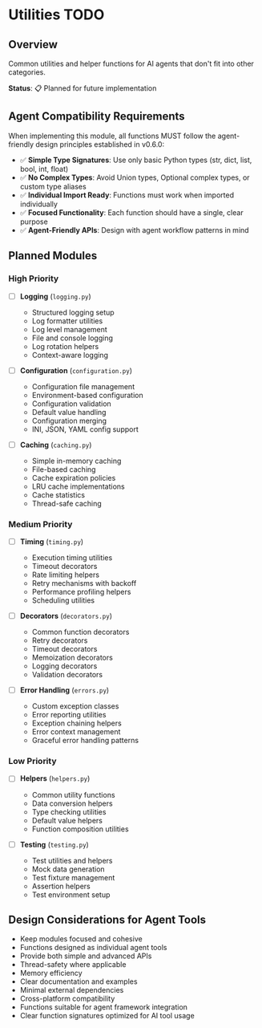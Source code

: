 # Utilities TODO

## Overview
Common utilities and helper functions for AI agents that don't fit into other categories.

**Status**: 📋 Planned for future implementation

## Agent Compatibility Requirements

When implementing this module, all functions MUST follow the agent-friendly design principles established in v0.6.0:
- ✅ **Simple Type Signatures**: Use only basic Python types (str, dict, list, bool, int, float)
- ✅ **No Complex Types**: Avoid Union types, Optional complex types, or custom type aliases
- ✅ **Individual Import Ready**: Functions must work when imported individually
- ✅ **Focused Functionality**: Each function should have a single, clear purpose
- ✅ **Agent-Friendly APIs**: Design with agent workflow patterns in mind

## Planned Modules

### High Priority
- [ ] **Logging** (`logging.py`)
  - Structured logging setup
  - Log formatter utilities
  - Log level management
  - File and console logging
  - Log rotation helpers
  - Context-aware logging

- [ ] **Configuration** (`configuration.py`)
  - Configuration file management
  - Environment-based configuration
  - Configuration validation
  - Default value handling
  - Configuration merging
  - INI, JSON, YAML config support

- [ ] **Caching** (`caching.py`)
  - Simple in-memory caching
  - File-based caching
  - Cache expiration policies
  - LRU cache implementations
  - Cache statistics
  - Thread-safe caching

### Medium Priority
- [ ] **Timing** (`timing.py`)
  - Execution timing utilities
  - Timeout decorators
  - Rate limiting helpers
  - Retry mechanisms with backoff
  - Performance profiling helpers
  - Scheduling utilities

- [ ] **Decorators** (`decorators.py`)
  - Common function decorators
  - Retry decorators
  - Timeout decorators
  - Memoization decorators
  - Logging decorators
  - Validation decorators

- [ ] **Error Handling** (`errors.py`)
  - Custom exception classes
  - Error reporting utilities
  - Exception chaining helpers
  - Error context management
  - Graceful error handling patterns

### Low Priority
- [ ] **Helpers** (`helpers.py`)
  - Common utility functions
  - Data conversion helpers
  - Type checking utilities
  - Default value helpers
  - Function composition utilities

- [ ] **Testing** (`testing.py`)
  - Test utilities and helpers
  - Mock data generation
  - Test fixture management
  - Assertion helpers
  - Test environment setup

## Design Considerations for Agent Tools
- Keep modules focused and cohesive
- Functions designed as individual agent tools
- Provide both simple and advanced APIs
- Thread-safety where applicable
- Memory efficiency
- Clear documentation and examples
- Minimal external dependencies
- Cross-platform compatibility
- Functions suitable for agent framework integration
- Clear function signatures optimized for AI tool usage